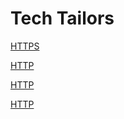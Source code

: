 # Tech Tailors

[HTTPS](https://techtailors.rs/)

[HTTP](http://bio.acousti.ca/)

[HTTP](http://aba.myspecies.info/)

[HTTP](http://abcd.myspecies.info/)

